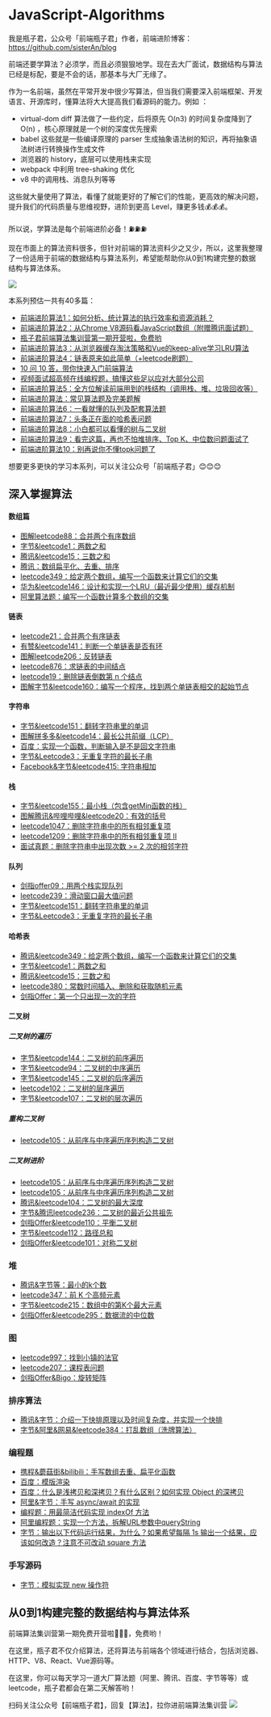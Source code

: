 # JavaScript-Algorithms

我是瓶子君，公众号「前端瓶子君」作者，前端进阶博客：https://github.com/sisterAn/blog

前端还要学算法？必须学，而且必须狠狠地学。现在去大厂面试，数据结构与算法已经是标配，要是不会的话，那基本与大厂无缘了。

作为一名前端，虽然在平常开发中很少写算法，但当我们需要深入前端框架、开发语言、开源库时，懂算法将大大提高我们看源码的能力。例如 ：

- virtual-dom diff 算法做了一些约定，后将原先 O(n3) 的时间复杂度降到了O(n) ，核心原理就是一个树的深度优先搜索
- babel 这些就是一些编译原理的 parser 生成抽象语法树的知识，再将抽象语法树进行转换操作生成文件
- 浏览器的 history，底层可以使用栈来实现
- webpack 中利用 tree-shaking 优化
- v8 中的调用栈、消息队列等等

这些就大量使用了算法，看懂了就能更好的了解它们的性能，更高效的解决问题，提升我们的代码质量与思维视野，进阶到更高 Level，赚更多钱💰💰💰。

所以说，学算法是每个前端进阶必备！⛽️⛽️⛽️

现在市面上的算法资料很多，但针对前端的算法资料少之又少，所以，这里我整理了一份适用于前端的数据结构与算法系列，希望能帮助你从0到1构建完整的数据结构与算法体系。

![](http://resource.muyiy.cn/image/20200616000604.png)

本系列预估一共有40多篇：

- [前端进阶算法1：如何分析、统计算法的执行效率和资源消耗？](https://github.com/sisterAn/JavaScript-Algorithms/issues/1)
- [前端进阶算法2：从Chrome V8源码看JavaScript数组（附赠腾讯面试题）](https://github.com/sisterAn/JavaScript-Algorithms/issues/2)
- [瓶子君前端算法集训营第一期开营啦，免费哟](https://mp.weixin.qq.com/s/dQu7Re-DesCr6S8He3AOfQ)
- [前端进阶算法3：从浏览器缓存淘汰策略和Vue的keep-alive学习LRU算法](https://github.com/sisterAn/JavaScript-Algorithms/issues/9)
- [前端进阶算法4：链表原来如此简单（+leetcode刷题）](https://github.com/sisterAn/JavaScript-Algorithms/issues/12)
- [10 问 10 答，带你快速入门前端算法](https://mp.weixin.qq.com/s/i8NbR1LjqhQEPxOILPSacA)
- [视频面试超高频在线编程题，搞懂这些足以应对大部分公司](https://mp.weixin.qq.com/s/1LnvjVWpKA-RuUGsh23bSw)
- [前端进阶算法5：全方位解读前端用到的栈结构（调用栈、堆、垃圾回收等）](https://github.com/sisterAn/JavaScript-Algorithms/issues/24)
- [前端进阶算法：常见算法题及完美题解](https://mp.weixin.qq.com/s/_pDPaf-GBLsMCNp_-MsWfg)
- [前端进阶算法6：一看就懂的队列及配套算法题](https://github.com/sisterAn/JavaScript-Algorithms/issues/35)
- [前端进阶算法7：头条正在面的哈希表问题](https://github.com/sisterAn/JavaScript-Algorithms/issues/49)
- [前端进阶算法8：小白都可以看懂的树与二叉树](https://github.com/sisterAn/JavaScript-Algorithms/issues/39)
- [前端进阶算法9：看完这篇，再也不怕堆排序、Top K、中位数问题面试了](https://github.com/sisterAn/JavaScript-Algorithms/issues/60)
- [前端进阶算法10：别再说你不懂topk问题了](https://github.com/sisterAn/JavaScript-Algorithms/issues/73)


想要更多更快的学习本系列，可以关注公众号「前端瓶子君」😊😊😊

## 深入掌握算法

#### 数组篇

- [图解leetcode88：合并两个有序数组](https://github.com/sisterAn/JavaScript-Algorithms/issues/3)
- [字节&leetcode1：两数之和](https://github.com/sisterAn/JavaScript-Algorithms/issues/4)
- [腾讯&leetcode15：三数之和](https://github.com/sisterAn/JavaScript-Algorithms/issues/31)
- [腾讯：数组扁平化、去重、排序 ](https://github.com/sisterAn/JavaScript-Algorithms/issues/5)
- [leetcode349：给定两个数组，编写一个函数来计算它们的交集](https://github.com/sisterAn/JavaScript-Algorithms/issues/6)
- [华为&leetcode146：设计和实现一个LRU（最近最少使用）缓存机制](https://github.com/sisterAn/JavaScript-Algorithms/issues/7)
- [阿里算法题：编写一个函数计算多个数组的交集](https://github.com/sisterAn/JavaScript-Algorithms/issues/10)

#### 链表
- [leetcode21：合并两个有序链表](https://github.com/sisterAn/JavaScript-Algorithms/issues/11)
- [有赞&leetcode141：判断一个单链表是否有环](https://github.com/sisterAn/JavaScript-Algorithms/issues/13)
- [图解leetcode206：反转链表](https://github.com/sisterAn/JavaScript-Algorithms/issues/14)
- [leetcode876：求链表的中间结点](https://github.com/sisterAn/JavaScript-Algorithms/issues/15)
- [leetcode19：删除链表倒数第 n 个结点](https://github.com/sisterAn/JavaScript-Algorithms/issues/16)
- [图解字节&leetcode160：编写一个程序，找到两个单链表相交的起始节点](https://github.com/sisterAn/JavaScript-Algorithms/issues/17)

#### 字符串
- [字节&leetcode151：翻转字符串里的单词](https://github.com/sisterAn/JavaScript-Algorithms/issues/18)
- [图解拼多多&leetcode14：最长公共前缀（LCP）](https://github.com/sisterAn/JavaScript-Algorithms/issues/19)
- [百度：实现一个函数，判断输入是不是回文字符串](https://github.com/sisterAn/JavaScript-Algorithms/issues/20)
- [字节&Leetcode3：无重复字符的最长子串](https://github.com/sisterAn/JavaScript-Algorithms/issues/21)
- [Facebook&字节&leetcode415: 字符串相加](https://github.com/sisterAn/JavaScript-Algorithms/issues/32)

#### 栈
- [字节&leetcode155：最小栈（包含getMin函数的栈）](https://github.com/sisterAn/JavaScript-Algorithms/issues/23)
- [图解腾讯&哔哩哔哩&leetcode20：有效的括号](https://github.com/sisterAn/JavaScript-Algorithms/issues/25)
- [leetcode1047：删除字符串中的所有相邻重复项](https://github.com/sisterAn/JavaScript-Algorithms/issues/26)
- [leetcode1209：删除字符串中的所有相邻重复项 II](https://github.com/sisterAn/JavaScript-Algorithms/issues/27)
- [面试真题：删除字符串中出现次数 >= 2 次的相邻字符](https://github.com/sisterAn/JavaScript-Algorithms/issues/28)

#### 队列
- [剑指offer09：用两个栈实现队列](https://github.com/sisterAn/JavaScript-Algorithms/issues/34)
- [leetcode239：滑动窗口最大值问题](https://github.com/sisterAn/JavaScript-Algorithms/issues/33)
- [字节&leetcode151：翻转字符串里的单词](https://github.com/sisterAn/JavaScript-Algorithms/issues/18)
- [字节&Leetcode3：无重复字符的最长子串](https://github.com/sisterAn/JavaScript-Algorithms/issues/21)

#### 哈希表
- [腾讯&leetcode349：给定两个数组，编写一个函数来计算它们的交集](https://github.com/sisterAn/JavaScript-Algorithms/issues/6)
- [字节&leetcode1：两数之和](https://github.com/sisterAn/JavaScript-Algorithms/issues/4)
- [腾讯&leetcode15：三数之和](https://github.com/sisterAn/JavaScript-Algorithms/issues/31)
- [leetcode380：常数时间插入、删除和获取随机元素](https://github.com/sisterAn/JavaScript-Algorithms/issues/48)
- [剑指Offer：第一个只出现一次的字符](https://github.com/sisterAn/JavaScript-Algorithms/issues/50)

#### 二叉树

##### 二叉树的遍历
- [字节&leetcode144：二叉树的前序遍历](https://github.com/sisterAn/JavaScript-Algorithms/issues/37)
- [字节&leetcode94：二叉树的中序遍历](https://github.com/sisterAn/JavaScript-Algorithms/issues/38)
- [字节&leetcode145：二叉树的后序遍历](https://github.com/sisterAn/JavaScript-Algorithms/issues/40)
- [leetcode102：二叉树的层序遍历](https://github.com/sisterAn/JavaScript-Algorithms/issues/47)
- [字节&leetcode107：二叉树的层次遍历](https://github.com/sisterAn/JavaScript-Algorithms/issues/46)

##### 重构二叉树
- [leetcode105：从前序与中序遍历序列构造二叉树](https://github.com/sisterAn/JavaScript-Algorithms/issues/41)

##### 二叉树进阶
- [leetcode105：从前序与中序遍历序列构造二叉树](https://github.com/sisterAn/JavaScript-Algorithms/issues/41)
- [leetcode105：从前序与中序遍历序列构造二叉树](https://github.com/sisterAn/JavaScript-Algorithms/issues/41)
- [腾讯&leetcode104：二叉树的最大深度](https://github.com/sisterAn/JavaScript-Algorithms/issues/42)
- [字节&腾讯leetcode236：二叉树的最近公共祖先](https://github.com/sisterAn/JavaScript-Algorithms/issues/43)
- [剑指Offer&leetcode110：平衡二叉树](https://github.com/sisterAn/JavaScript-Algorithms/issues/44)
- [字节&leetcode112：路径总和](https://github.com/sisterAn/JavaScript-Algorithms/issues/45)
- [剑指Offer&leetcode101：对称二叉树](https://github.com/sisterAn/JavaScript-Algorithms/issues/53)

### 堆
- [腾讯&字节等：最小的k个数](https://github.com/sisterAn/JavaScript-Algorithms/issues/59)
- [leetcode347：前 K 个高频元素](https://github.com/sisterAn/JavaScript-Algorithms/issues/61)
- [字节&leetcode215：数组中的第K个最大元素](https://github.com/sisterAn/JavaScript-Algorithms/issues/62)
- [剑指Offer&leetcode295：数据流的中位数](https://github.com/sisterAn/JavaScript-Algorithms/issues/63)

### 图
- [leetcode997：找到小镇的法官](https://github.com/sisterAn/JavaScript-Algorithms/issues/65)
- [leetcode207：课程表问题](https://github.com/sisterAn/JavaScript-Algorithms/issues/66)
- [剑指Offer&Bigo：旋转矩阵](https://github.com/sisterAn/JavaScript-Algorithms/issues/57)

### 排序算法
- [腾讯&字节：介绍一下快排原理以及时间复杂度，并实现一个快排](https://github.com/sisterAn/JavaScript-Algorithms/issues/70)
- [字节&阿里&网易&leetcode384：打乱数组（洗牌算法）](https://github.com/sisterAn/JavaScript-Algorithms/issues/74)

### 编程题
- [携程&蘑菇街&bilibili：手写数组去重、扁平化函数](https://github.com/sisterAn/JavaScript-Algorithms/issues/30)
- [百度：模版渲染](https://github.com/sisterAn/JavaScript-Algorithms/issues/36)
- [百度：什么是浅拷贝和深拷贝？有什么区别？如何实现 Object 的深拷贝](https://github.com/sisterAn/JavaScript-Algorithms/issues/54)
- [阿里&字节：手写 async/await 的实现](https://github.com/sisterAn/JavaScript-Algorithms/issues/56)
- [编程题：用最简洁代码实现 indexOf 方法](https://github.com/sisterAn/JavaScript-Algorithms/issues/58)
- [阿里编程题：实现一个方法，拆解URL参数中queryString](https://github.com/sisterAn/JavaScript-Algorithms/issues/64)
- [字节：输出以下代码运行结果，为什么？如果希望每隔 1s 输出一个结果，应该如何改造？注意不可改动 square 方法](https://github.com/sisterAn/JavaScript-Algorithms/issues/69)


### 手写源码
- [字节：模拟实现 new 操作符](https://github.com/sisterAn/JavaScript-Algorithms/issues/71)

## 从0到1构建完整的数据结构与算法体系

前端算法集训营第一期免费开营啦🎉🎉🎉，免费哟！

在这里，瓶子君不仅介绍算法，还将算法与前端各个领域进行结合，包括浏览器、HTTP、V8、React、Vue源码等。

在这里，你可以每天学习一道大厂算法题（阿里、腾讯、百度、字节等等）或 leetcode，瓶子君都会在第二天解答哟！


扫码关注公众号【前端瓶子君】，回复【算法】，拉你进前端算法集训营
![](http://resource.muyiy.cn/image/20200424231501.png)
